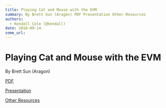 ```yaml
---
title: Playing Cat and Mouse with the EVM
summary: By Brett Sun (Aragon) PDF Presentation Other Resources
authors:
  - Kendall Cole (@kendall)
date: 2018-09-14
some_url: 
---
```


# Playing Cat and Mouse with the EVM


By Brett Sun (Aragon)

[PDF](https://github.com/ethberlin-hackathon/Talks-presentations/blob/master/resources/cat-and-mouse/pdf.pdf)

[Presentation](https://github.com/ethberlin-hackathon/Talks-presentations/blob/master/resources/cat-and-mouse/keynote.key)

[Other Resources](https://get.status.im/)